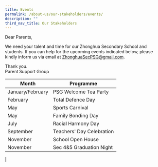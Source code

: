 ```yaml
---
title: Events
permalink: /about-us/our-stakeholders/events/
description: ""
third_nav_title: Our Stakeholders
---
```

Dear Parents,

We need your talent and time for our Zhonghua Secondary School and students. If you can help for the upcoming events indicated below, please kindly inform us via email at&nbsp;[ZhonghuaSecPSG@gmail.com](mailto:ZhonghuaSecPSG@gmail.com).

Thank you.<br>
Parent Support Group

| Month | Programme |
|---|---|
| January/February | PSG Welcome Tea Party |
| February | Total Defence Day |
|  May | Sports Carnival  |
|  May | Family Bonding Day  |
|  July | Racial Harmony Day  |
|  September | Teachers' Day Celebration  |
|  November |  School Open House |
|  November |  Sec 4&amp;5 Graduation Night |
|